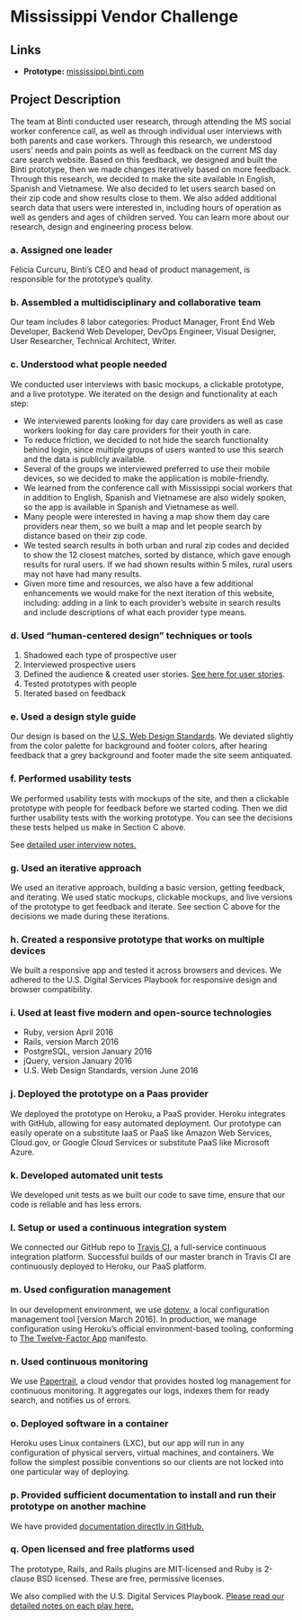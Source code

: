 # Mississippi Vendor Challenge

## Links
* **Prototype:** [mississippi.binti.com](https://mississippi.binti.com/)

## Project Description

The team at Binti conducted user research, through attending the MS social worker conference call, as well as through individual user interviews with both parents and case workers. Through this research, we understood users’ needs and pain points as well as feedback on the current MS day care search website. Based on this feedback, we designed and built the Binti prototype, then we made changes iteratively based on more feedback. Through this research, we decided to make the site available in English, Spanish and Vietnamese. We also decided to let users search based on their zip code and show results close to them. We also added additional search data that users were interested in, including hours of operation as well as genders and ages of children served. You can learn more about our research, design and engineering process below.

### a. Assigned one leader
Felicia Curcuru, Binti’s CEO and head of product management, is responsible for the prototype’s quality.

### b. Assembled a multidisciplinary and collaborative team
Our team includes 8 labor categories: Product Manager, Front End Web Developer, Backend Web Developer, DevOps Engineer, Visual Designer, User Researcher, Technical Architect, Writer.

### c. Understood what people needed
We conducted user interviews with basic mockups, a clickable prototype, and a live prototype. We iterated on the design and functionality at each step:
* We interviewed parents looking for day care providers as well as case workers looking for day care providers for their youth in care.
* To reduce friction, we decided to not hide the search functionality behind login, since multiple groups of users wanted to use this search and the data is publicly available.
* Several of the groups we interviewed preferred to use their mobile devices, so we decided to make the application is mobile-friendly.
* We learned from the conference call with Mississippi social workers that in addition to English, Spanish and Vietnamese are also widely spoken, so the app is available in Spanish and Vietnamese as well.
* Many people were interested in having a map show them day care providers near them, so we built a map and let people search by distance based on their zip code.
* We tested search results in both urban and rural zip codes and decided to show the 12 closest matches, sorted by distance, which gave enough results for rural users. If we had shown results within 5 miles, rural users may not have had many results.
* Given more time and resources, we also have a few additional enhancements we would make for the next iteration of this website, including: adding in a link to each provider’s website in search results and include descriptions of what each provider type means.

### d. Used “human-centered design” techniques or tools

1. Shadowed each type of prospective user 
2. Interviewed prospective users 
3. Defined the audience & created user stories. [See here for user stories](Product%20documentation/User%20stories/MS%20User%20Stories.pdf).
4. Tested prototypes with people 
5. Iterated based on feedback

### e. Used a design style guide
Our design is based on the [U.S. Web Design Standards](https://standards.usa.gov/). We deviated slightly from the color palette for background and footer colors, after hearing feedback that a grey background and footer made the site seem antiquated.

### f. Performed usability tests
We performed usability tests with mockups of the site, and then a clickable prototype with people for feedback before we started coding. Then we did further usability tests with the working prototype. You can see the decisions these tests helped us make in Section C above.

See [detailed user interview notes.](Product%20documentation/User%20interviews)

### g. Used an iterative approach

We used an iterative approach, building a basic version, getting feedback, and iterating. We used static mockups, clickable mockups, and live versions of the prototype to get feedback and iterate. See section C above for the decisions we made during these iterations.

### h. Created a responsive prototype that works on multiple devices
We built a responsive app and tested it across browsers and devices. We adhered to the U.S. Digital Services Playbook for responsive design and browser compatibility.

### i. Used at least five modern and open-source technologies
* Ruby, version April 2016
* Rails, version March 2016
* PostgreSQL, version January 2016
* jQuery, version January 2016
* U.S. Web Design Standards, version June 2016

### j. Deployed the prototype on a Paas provider
We deployed the prototype on Heroku, a PaaS provider. Heroku integrates with GitHub, allowing for easy automated deployment. Our prototype can easily operate on a substitute IaaS or PaaS  like Amazon Web Services, Cloud.gov, or Google Cloud Services or substitute PaaS like Microsoft Azure.

### k. Developed automated unit tests
We developed unit tests as we built our code to save time, ensure that our code is reliable and has less errors. 

### l. Setup or used a continuous integration system
We connected our GitHub repo to [Travis CI](https://travis-ci.org/), a full-service continuous integration platform. Successful builds of our master branch in Travis CI are continuously deployed to Heroku, our PaaS platform.

### m. Used configuration management
In our development environment, we use [dotenv](https://github.com/bkeepers/dotenv), a local configuration management tool [version March 2016]. In production, we manage configuration using Heroku’s official environment-based tooling, conforming to [The Twelve-Factor App](http://12factor.net/) manifesto.

### n. Used continuous monitoring
We use [Papertrail](https://papertrailapp.com/), a cloud vendor that provides hosted log management for continuous monitoring. It aggregates our logs, indexes them for ready search, and notifies us of errors. 

### o. Deployed software in a container
Heroku uses Linux containers (LXC), but our app will run in any configuration of physical servers, virtual machines, and containers. We follow the simplest possible conventions so our clients are not locked into one particular way of deploying.

### p. Provided sufficient documentation to install and run their prototype on another machine

We have provided [documentation directly in GitHub.](DEVELOPMENT.md)

### q. Open licensed and free platforms used 

The prototype, Rails, and Rails plugins are MIT-licensed and Ruby is 2-clause BSD licensed. These are free, permissive licenses.

We also complied with the U.S. Digital Services Playbook. [Please read our detailed notes on each play here.](USDS_PLAYBOOK_CHECKLIST.md)
